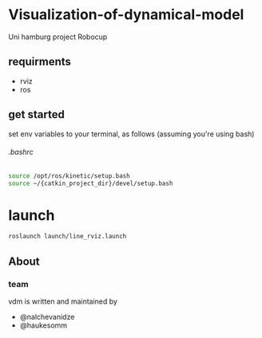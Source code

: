 # Visualization-of-dynamical-model

Uni hamburg project Robocup

## requirments

- rviz
- ros

## get started

set env variables to your terminal,
as follows (assuming you're using bash)

###### .bashrc

```bash
source /opt/ros/kinetic/setup.bash
source ~/{catkin_project_dir}/devel/setup.bash
```

# launch

```bash
roslaunch launch/line_rviz.launch
```

## About

### team

vdm is written and maintained by

- @nalchevanidze
- @haukesomm
